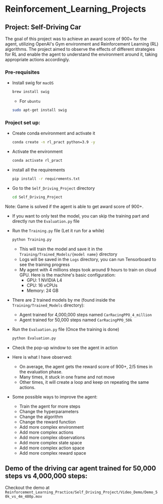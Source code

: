 # Reinforcement_Learning_Projects



## Project: Self-Driving Car
The goal of this project was to achieve an award score of 900+ for the agent, utilizing OpenAI's Gym environment and Reinforcement Learning (RL) algorithms. The project aimed to observe the effects of different strategies for RL and enable the agent to understand the environment around it, taking appropriate actions accordingly.


### Pre-requisites
- Install swig for `macOS`
    ```bash
    brew install swig
    ```
    - For `ubuntu`
    ```bash
    sudo apt-get install swig
    ```

### Project set up:
- Create conda environment and activate it
    ```bash
    conda create -n rl_pract python=3.9 -y
    ```
- Activate the environment
    ```bash
    conda activate rl_pract
    ```

- install all the requirements
    ```bash
    pip install -r requirements.txt
    ```
- Go to the `Self_Driving_Project` directory
    ```bash
    cd Self_Driving_Project
    ```

Note: Game is solved if the agent is able to get award score of 900+.
- If you want to only test the model, you can skip the training part and directly run the `Evaluation.py` file

- Run the `Training.py` file (Let it run for a while)
    ```bash
    python Training.py
    ```
    
    - This will train the model and save it in the `Training/Trained_Models/{model name}` directory
    - Logs will be saved in the `Logs` directory, you can run Tensorboard to see the training progress
    - My agent with 4 millions steps took around 9 hours to train on cloud GPU. Here is the machine's basic configuration:
        - GPU: 1 NVIDIA L4
        - CPU: 16 vCPUs
        - Memory: 24 GB
        
- There are 2 trained models by me (found inside the `Training/Trained_Models` directory):
    - Agent trained for 4,000,000 steps named `CarRacingPPO_4_million`
    - Agent trained for 50,000 steps named `CarRacingPPO_50k`

- Run the `Evaluation.py` file (Once the training is done)
    ```bash
    python Evaluation.py
    ```
- Check the pop-up window to see the agent in action

- Here is what I have observed:
    - On average, the agent gets the reward score of 900+, 2/5 times in the evaluation phase.
    - Many times, it stuck in one frame and not move
    - Other times, it will create a loop and keep on repeating the same actions.
- Some possible ways to improve the agent:
    - Train the agent for more steps
    - Change the hyperparameters
    - Change the algorithm
    - Change the reward function
    - Add more complex environment
    - Add more complex actions
    - Add more complex observations
    - Add more complex state space
    - Add more complex action space
    - Add more complex reward space

## Demo of the driving car agent trained for 50,000 steps vs 4,000,000 steps:
Checkout the demo at `Reinforcement_Learning_Practice/Self_Driving_Project/Video_Demo/Demo_50k_vs_4m_480p.mov`
